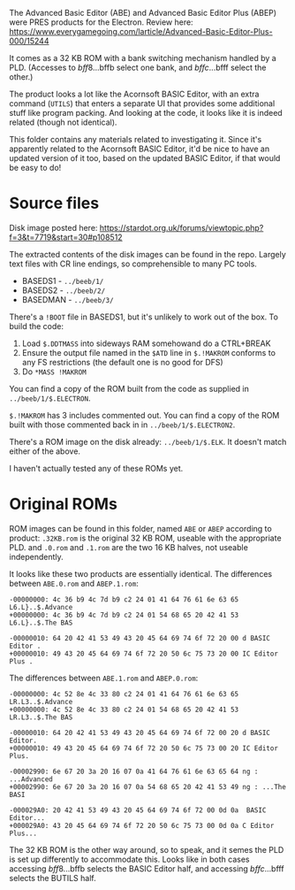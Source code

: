 The Advanced Basic Editor (ABE) and Advanced Basic Editor Plus (ABEP)
were PRES products for the Electron. Review here:
https://www.everygamegoing.com/larticle/Advanced-Basic-Editor-Plus-000/15244

It comes as a 32 KB ROM with a bank switching mechanism handled by a
PLD. (Accesses to $bff8...$bffb select one bank, and $bffc...$bfff
select the other.)

The product looks a lot like the Acornsoft BASIC Editor, with an extra
command (`UTILS`) that enters a separate UI that provides some
additional stuff like program packing. And looking at the code, it
looks like it is indeed related (though not identical).

This folder contains any materials related to investigating it. Since
it's apparently related to the Acornsoft BASIC Editor, it'd be nice to
have an updated version of it too, based on the updated BASIC Editor,
if that would be easy to do!

# Source files

Disk image posted here:
https://stardot.org.uk/forums/viewtopic.php?f=3&t=7719&start=30#p108512

The extracted contents of the disk images can be found in the repo.
Largely text files with CR line endings, so comprehensible to many PC
tools.

- BASEDS1 - `../beeb/1/`
- BASEDS2 - `../beeb/2/`
- BASEDMAN - `../beeb/3/`

There's a `!BOOT` file in BASEDS1, but it's unlikely to work out of
the box. To build the code:

1. Load `$.DDTMASS` into sideways RAM somehowand do a CTRL+BREAK
2. Ensure the output file named in the `$ATD` line in `$.!MAKROM`
   conforms to any FS restrictions (the default one is no good for
   DFS)
3. Do `*MASS !MAKROM`

You can find a copy of the ROM built from the code as supplied in
`../beeb/1/$.ELECTRON`.

`$.!MAKROM` has 3 includes commented out. You can find a copy of the
ROM built with those commented back in in `../beeb/1/$.ELECTRON2`.

There's a ROM image on the disk already: `../beeb/1/$.ELK`. It doesn't
match either of the above.

I haven't actually tested any of these ROMs yet.

# Original ROMs

ROM images can be found in this folder, named `ABE` or `ABEP`
according to product: `.32KB.rom` is the original 32 KB ROM, useable
with the appropriate PLD. and `.0.rom` and `.1.rom` are the two 16 KB
halves, not useable independently.

It looks like these two products are essentially identical. The
differences between `ABE.0.rom` and `ABEP.1.rom`:

```
-00000000: 4c 36 b9 4c 7d b9 c2 24 01 41 64 76 61 6e 63 65 L6.L}..$.Advance
+00000000: 4c 36 b9 4c 7d b9 c2 24 01 54 68 65 20 42 41 53 L6.L}..$.The BAS
```
```
-00000010: 64 20 42 41 53 49 43 20 45 64 69 74 6f 72 20 00 d BASIC Editor .
+00000010: 49 43 20 45 64 69 74 6f 72 20 50 6c 75 73 20 00 IC Editor Plus .
```

The differences between `ABE.1.rom` and `ABEP.0.rom`:

```
-00000000: 4c 52 8e 4c 33 80 c2 24 01 41 64 76 61 6e 63 65 LR.L3..$.Advance
+00000000: 4c 52 8e 4c 33 80 c2 24 01 54 68 65 20 42 41 53 LR.L3..$.The BAS
```
```
-00000010: 64 20 42 41 53 49 43 20 45 64 69 74 6f 72 00 20 d BASIC Editor.
+00000010: 49 43 20 45 64 69 74 6f 72 20 50 6c 75 73 00 20 IC Editor Plus.
```
```
-00002990: 6e 67 20 3a 20 16 07 0a 41 64 76 61 6e 63 65 64 ng : ...Advanced
+00002990: 6e 67 20 3a 20 16 07 0a 54 68 65 20 42 41 53 49 ng : ...The BASI
```
```
-000029A0: 20 42 41 53 49 43 20 45 64 69 74 6f 72 00 0d 0a  BASIC Editor...
+000029A0: 43 20 45 64 69 74 6f 72 20 50 6c 75 73 00 0d 0a C Editor Plus...
```

The 32 KB ROM is the other way around, so to speak, and it semes the
PLD is set up differently to accommodate this. Looks like in both
cases accessing $bff8...$bffb selects the BASIC Editor half, and
accessing $bffc...$bfff selects the BUTILS half.
